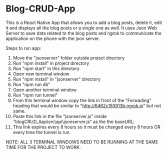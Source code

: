 # Blog-CRUD-App

This is a React Native App that allows you to add a blog posts, delete it, edit it and displays all the blog posts or a single one as well. 
It uses Json Web Server to save data related to the blog posts and ngrok to communicate the application on the phone with the json server.

Steps to run app: 
  1. Move the "jsonserver" folder outside project directory
  2. Run "npm install" in project directory
  3. Run "npm start" in this directory
  4. Open new terminal window
  5. Run "npm install" in "jsonserver" directory
  6. Run "npm run db"
  7. Open another terminal window
  8. Run "npm run tunnel"
  9. From this terminal window copy the link in front of the "Forwading" heading that would be similar to "http://6462c193913b.ngrok.io" but not same.
  10. Paste this link in the file "jsonserver.js" inside "blogCRUD_App\src\api\jsonserver.js" as the the baseURL;
  11. This link expires every 8 hours so it must be changed every 8 hours OR every time the tunnel is run.

NOTE: ALL 3 TERMINAL WINDOWS NEED TO BE RUNNING AT THE SAME TIME FOR THE PROJECT TO WORK.
